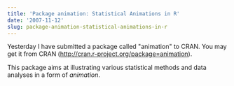 ```yaml
---
title: 'Package animation: Statistical Animations in R'
date: '2007-11-12'
slug: package-animation-statistical-animations-in-r
---
```


Yesterday I have submitted a package called "animation" to CRAN. You may get it from CRAN (<http://cran.r-project.org/package=animation>).

This package aims at illustrating various statistical methods and data analyses in a form of _animation_.
